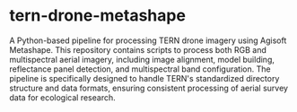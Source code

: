# tern-drone-metashape
A Python-based pipeline for processing TERN drone imagery using Agisoft Metashape. This repository contains scripts to process both RGB and multispectral aerial imagery, including image alignment, model building, reflectance panel detection, and multispectral band configuration. The pipeline is specifically designed to handle TERN's standardized directory structure and data formats, ensuring consistent processing of aerial survey data for ecological research.
